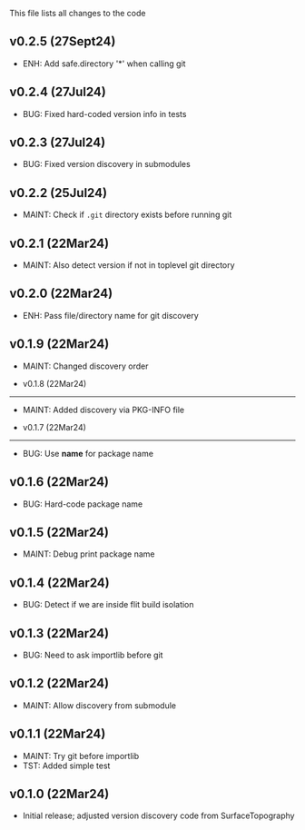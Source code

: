This file lists all changes to the code

v0.2.5 (27Sept24)
-----------------

* ENH: Add safe.directory '*' when calling git

v0.2.4 (27Jul24)
----------------

* BUG: Fixed hard-coded version info in tests

v0.2.3 (27Jul24)
----------------

* BUG: Fixed version discovery in submodules

v0.2.2 (25Jul24)
----------------

* MAINT: Check if `.git` directory exists before running git

v0.2.1 (22Mar24)
----------------

* MAINT: Also detect version if not in toplevel git directory

v0.2.0 (22Mar24)
----------------

* ENH: Pass file/directory name for git discovery

v0.1.9 (22Mar24)
----------------

* MAINT: Changed discovery order

* v0.1.8 (22Mar24)
----------------

* MAINT: Added discovery via PKG-INFO file

* v0.1.7 (22Mar24)
----------------

* BUG: Use __name__ for package name

v0.1.6 (22Mar24)
----------------

* BUG: Hard-code package name

v0.1.5 (22Mar24)
----------------

* MAINT: Debug print package name

v0.1.4 (22Mar24)
----------------

* BUG: Detect if we are inside flit build isolation

v0.1.3 (22Mar24)
----------------

* BUG: Need to ask importlib before git

v0.1.2 (22Mar24)
----------------

* MAINT: Allow discovery from submodule

v0.1.1 (22Mar24)
----------------

* MAINT: Try git before importlib
* TST: Added simple test

v0.1.0 (22Mar24)
----------------

* Initial release; adjusted version discovery code from SurfaceTopography